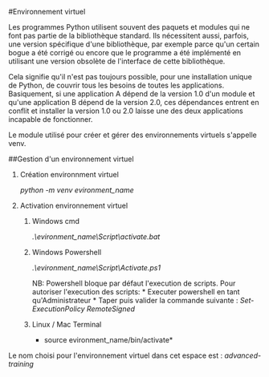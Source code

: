#Environnement virtuel

Les programmes Python utilisent souvent des paquets et modules qui ne font pas partie de la bibliothèque standard. Ils nécessitent aussi, parfois, une version spécifique d'une bibliothèque, par exemple parce qu'un certain bogue a été corrigé ou encore que le programme a été implémenté en utilisant une version obsolète de l'interface de cette bibliothèque.

Cela signifie qu'il n'est pas toujours possible, pour une installation unique de Python, de couvrir tous les besoins de toutes les applications. Basiquement, si une application A dépend de la version 1.0 d'un module et qu'une application B dépend de la version 2.0, ces dépendances entrent en conflit et installer la version 1.0 ou 2.0 laisse une des deux applications incapable de fonctionner.

Le module utilisé pour créer et gérer des environnements virtuels s'appelle venv.

##Gestion d'un environnement virtuel

1. Création environnment virtuel

    *python -m venv evironment_name*

2. Activation environnement virtuel

    1. Windows cmd

        *.\evironment_name\Script\activate.bat*

    2. Windows Powershell

        *.\evironment_name\Script\Activate.ps1*

        NB: Powershell bloque par défaut l'execution de scripts. Pour autoriser l'execution des scripts:
            * Executer powershell en tant qu'Administrateur 
            * Taper puis valider la commande suivante : *Set-ExecutionPolicy RemoteSigned*

    3. Linux / Mac Terminal

        * source evironment_name/bin/activate*

Le nom choisi pour l'environnement virtuel dans cet espace est : *advanced-training*
